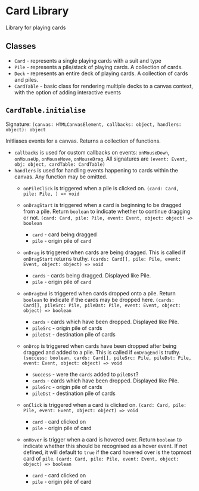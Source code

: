# Card Library

Library for playing cards

## Classes

- `Card` - represents a single playing cards with a suit and type
- `Pile` - represents a pile/stack of playing cards. A collection of cards.
- `Deck` - represents an entire deck of playing cards. A collection of cards and piles.
- `CardTable` - basic class for rendering multiple decks to a canvas context, with the option of adding interactive events


## `CardTable.initialise`

Signature: `(canvas: HTMLCanvasElement, callbacks: object, handlers: object): object`

Initliases events for a canvas. Returns a collection of functions.

- `callbacks` is used for custom callbacks on events: `onMouseDown`, `onMouseUp`, `onMouseMove`, `onMouseDrag`. All signatures are `(event: Event, obj: object, cardTable: CardTable)`
- `handlers` is used for handling events happening to cards within the canvas. Any function may be omitted.
  - `onPileClick` is triggered when a pile is clicked on. `(card: Card, pile: Pile, ) => void`

  - `onDragStart` is triggered when a card is beginning to be dragged from a pile. Return `boolean` to indicate whether to continue dragging or not. `(card: Card, pile: Pile, event: Event, object: object) => boolean`
    - `card` - card being dragged
    - `pile` - origin pile of `card`

  - `onDrag` is triggered when cards are being dragged. This is called if `onDragStart` returns truthy. `(cards: Card[], pile: Pile, event: Event, object: object) => void`
    - `cards` - cards being dragged. Displayed like Pile.
    - `pile` - origin pile of `card`

  - `onDragEnd` is triggered when cards dropped onto a pile. Return `boolean` to indicate if the cards may be dropped here. `(cards: Card[], pileSrc: Pile, pileDst: Pile, event: Event, object: object) => boolean`
    - `cards` - cards which have been dropped. Displayed like Pile.
    - `pileSrc` - origin pile of cards
    - `pileDst` - destination pile of cards

  - `onDrop` is triggered when cards have been dropped after being dragged and added to a pile. This is called if `onDragEnd` is truthy. `(success: boolean, cards: Card[], pileSrc: Pile, pileDst: Pile, event: Event, object: object) => void`
    - `success` - were the `cards` added to `pileDst`?
    - `cards` - cards which have been dropped. Displayed like Pile.
    - `pileSrc` - origin pile of cards
    - `pileDst` - destination pile of cards

  - `onClick` is triggered when a card is clicked on. `(card: Card, pile: Pile, event: Event, object: object) => void`
    - `card` - card clicked on
    - `pile` - origin pile of card

  - `onHover` is trigger when a card is hovered over. Return `boolean` to indicate whether this should be recognised as a hover event. If not defined, it will default to `true` if the card hovered over is the topmost card of `pile`. `(card: Card, pile: Pile, event: Event, object: object) => boolean`
    - `card` - card clicked on
    - `pile` - origin pile of card